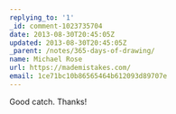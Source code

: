 ```yaml
---
replying_to: '1'
_id: comment-1023735704
date: 2013-08-30T20:45:05Z
updated: 2013-08-30T20:45:05Z
_parent: /notes/365-days-of-drawing/
name: Michael Rose
url: https://mademistakes.com/
email: 1ce71bc10b86565464b612093d89707e
---
```


Good catch. Thanks!
